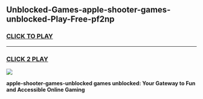 
## Unblocked-Games-apple-shooter-games-unblocked-Play-Free-pf2np
<h3>
<a href="https://premium76.site?title=apple-shooter-games-unblocked&ref=18A1">CLICK TO PLAY</a></h3>
<hr>

<h3>
<a href="https://premium76.site?title=apple-shooter-games-unblocked&ref=18A1">CLICK 2 PLAY</a>
  
</h3>

<a href="https://premium76.site?title=apple-shooter-games-unblocked&ref=18A1"><img src="https://clearcache.store/games.png"></a>


**apple-shooter-games-unblocked games unblocked: Your Gateway to Fun and Accessible Online Gaming**
